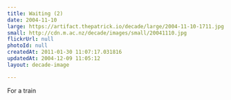 ```yaml
---
title: Waiting (2)
date: 2004-11-10
large: https://artifact.thepatrick.io/decade/large/2004-11-10-1711.jpg
small: http://cdn.m.ac.nz/decade/images/small/20041110.jpg
flickrUrl: null
photoId: null
createdAt: 2011-01-30 11:07:17.031816
updatedAt: 2004-12-09 11:05:12
layout: decade-image

---
```

For a train
